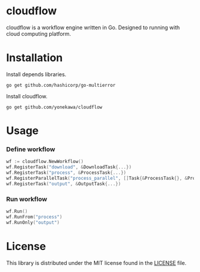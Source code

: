 # cloudflow
cloudflow is a workflow engine written in Go.
Designed to running with cloud computing platform.

# Installation

Install depends libraries.

```golang
go get github.com/hashicorp/go-multierror
```

Install cloudflow.

```console
go get github.com/yonekawa/cloudflow
```

# Usage

### Define workflow

```go
wf := cloudflow.NewWorkflow()
wf.RegisterTask("download", &DownloadTask{...})
wf.RegisterTask("process", &ProcessTask{...})
wf.RegisterParallelTask("process_parallel", []Task{&ProcessTask{}, &ProcessTask{}})
wf.RegisterTask("output", &OutputTask{...})
```

### Run workflow

```go
wf.Run()
wf.RunFrom("process")
wf.RunOnly("output")
```

# License
This library is distributed under the MIT license found in the [LICENSE](https://github.com/yonekawa/cloudflow/blob/master/LICENSE) file.

